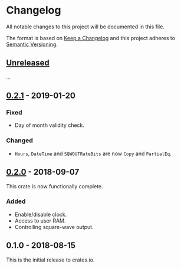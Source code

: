 # Changelog

All notable changes to this project will be documented in this file.

The format is based on [Keep a Changelog](http://keepachangelog.com/en/1.0.0/)
and this project adheres to [Semantic Versioning](http://semver.org/spec/v2.0.0.html).

## [Unreleased]

...

## [0.2.1] - 2019-01-20

### Fixed
- Day of month validity check.

### Changed
- `Hours`, `DateTime` and `SQWOUTRateBits` are now `Copy` and `PartialEq`.

## [0.2.0] - 2018-09-07

This crate is now functionally complete.

### Added
- Enable/disable clock.
- Access to user RAM.
- Controlling square-wave output.

## 0.1.0 - 2018-08-15

This is the initial release to crates.io.

[Unreleased]: https://github.com/eldruin/ds1307-rs/compare/v0.2.1...HEAD
[0.2.1]: https://github.com/eldruin/ds1307-rs/compare/v0.2.0...v0.2.1
[0.2.0]: https://github.com/eldruin/ds1307-rs/compare/v0.1.0...v0.2.0

